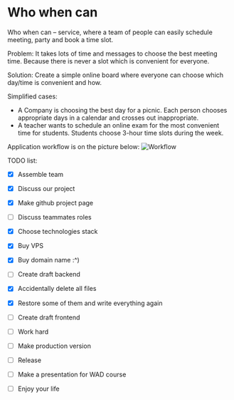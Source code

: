 # Who when can

Who when can – service, where a team of people can easily schedule meeting, party and book a time slot.

Problem: 
It takes lots of time and messages to choose the best meeting time. Because there is never a slot which is convenient for everyone.

Solution: 
Create a simple online board where everyone can choose which day/time is convenient and how.

Simplified cases:

- A Company is choosing the best day for a picnic. Each person chooses appropriate days in a calendar and crosses out inappropriate.
- A teacher wants to schedule an online exam for the most convenient time for students. Students choose 3-hour time slots during the week.

Application workflow is on the picture below:
![Workflow](https://raw.githubusercontent.com/itmo-wad/Who_when_can/master/How_i_see_this.jpg)

TODO list:
- [x] Assemble team
- [x] Discuss our project
- [x] Make github project page
- [ ] Discuss teammates roles
- [x] Choose technologies stack
- [x] Buy VPS
- [x] Buy domain name :^)
- [ ] Create draft backend
- [x] Accidentally delete all files
- [x] Restore some of them and write everything again
- [ ] Create draft frontend
- [ ] Work hard
- [ ] Make production version
- [ ] Release
- [ ] Make a presentation for WAD course
- [ ] Enjoy your life


